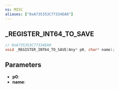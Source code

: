```yaml
---
ns: MISC
aliases: ["0xA735353C77334EA0"]
---
```

## _REGISTER_INT64_TO_SAVE

```c
// 0xA735353C77334EA0
void _REGISTER_INT64_TO_SAVE(Any* p0, char* name);
```

## Parameters
* **p0**:
* **name**:

